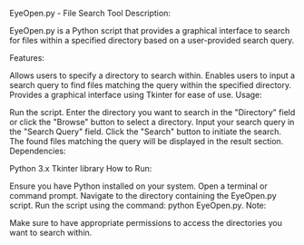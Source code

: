 EyeOpen.py - File Search Tool
Description:

EyeOpen.py is a Python script that provides a graphical interface to search for files within a specified directory based on a user-provided search query.

Features:

Allows users to specify a directory to search within.
Enables users to input a search query to find files matching the query within the specified directory.
Provides a graphical interface using Tkinter for ease of use.
Usage:

Run the script.
Enter the directory you want to search in the "Directory" field or click the "Browse" button to select a directory.
Input your search query in the "Search Query" field.
Click the "Search" button to initiate the search.
The found files matching the query will be displayed in the result section.
Dependencies:

Python 3.x
Tkinter library
How to Run:

Ensure you have Python installed on your system.
Open a terminal or command prompt.
Navigate to the directory containing the EyeOpen.py script.
Run the script using the command: python EyeOpen.py.
Note:

Make sure to have appropriate permissions to access the directories you want to search within.

